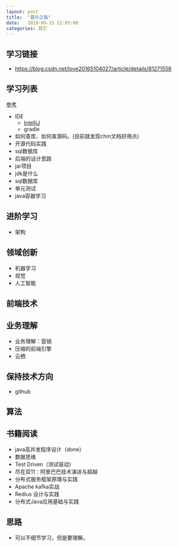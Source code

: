 ```yaml
---
layout: post
title:  "晋升之路"
date:   2019-09-15 22:05:00
categories: 其它
---
```


## 学习链接

* https://blog.csdn.net/love20165104027/article/details/81271556

## 学习列表

[参考](https://www.cnblogs.com/Shunia123/p/10572607.html)

* IDE
    * [IntelliJ](https://github.com/judasn/IntelliJ-IDEA-Tutorial)
    * gradle
* 如何查库、如何查源码。(目前就发现chm文档好用点)
* 开源代码实践
* sql数据库
* 后端的设计思路
* jar项目
* jdk是什么
* sql数据库
* 单元测试
* java容器学习

## 进阶学习

* 架构


## 领域创新

* 机器学习
* 视觉
* 人工智能

## 前端技术

## 业务理解

* 业务理解：营销
* 压缩的前端引擎
* 云栖

## 保持技术方向

* github

## 算法

## 书籍阅读

* java高并发程序设计（done）
* 数据思维
* Test Driven（测试驱动）
* 尽在双11：阿里巴巴技术演进与超越
* 分布式服务框架原理与实践
* Apache kafka实战
* Redius 设计与实践
* 分布式Java应用基础与实践

## 思路

* 可以不细节学习，但是要理解。


